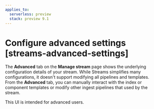 ```yaml
---
applies_to:
  serverless: preview
  stack: preview 9.1
---
```

# Configure advanced settings [streams-advanced-settings]

The **Advanced** tab on the **Manage stream** page shows the underlying configuration details of your stream. While Streams simplifies many configurations, it doesn't support modifying all pipelines and templates. From the **Advanced** tab, you can manually interact with the index or component templates or modify other ingest pipelines that used by the stream.

This UI is intended for advanced users.